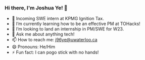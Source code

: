 ### Hi there, I'm Joshua Ye! 👋

- 🔭 Incoming SWE intern at KPMG Ignition Tax.
- 🌱 I’m currently learning how to be an effective PM at TOHacks!
- 🤔 I’m looking to land an internship in PM/SWE for W23.
- 💬 Ask me about anything tech!
- 📫 How to reach me: j96ye@uwaterloo.ca
- 😄 Pronouns: He/Him
- ⚡ Fun fact: I can pogo stick with no hands!
